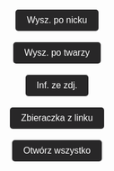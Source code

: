 <html lang="pl">
<head>
    <meta charset="UTF-8">
    <meta name="viewport" content="width=device-width, initial-scale=1.0">
    <title>Strona z tłem GIF</title>
    <style>
        body {
            margin: 0;
            padding: 0;
            background: url('backgrundgit/Matrix%20wallpaper%20gif.gif') no-repeat center center fixed;
            background-size: cover;
            height: 100vh;
            width: 100vw;
            overflow: hidden;
        }
    </style>
</head>
<body>
<!DOCTYPE html>
<html lang="pl">
<head>
    <meta charset="UTF-8">
    <meta name="viewport" content="width=device-width, initial-scale=1.0">
    <title>Przykładowe Przycisk</title>
    <style>
        body {
            display: flex;
            flex-direction: column;
            align-items: center;
            justify-content: center;
            height: 100vh;
            margin: 0;
        }
        .button {
            padding: 10px 20px;
            font-size: 16px;
            color: white;
            background-color: #282728;
            border: none;
            border-radius: 5px;
            cursor: pointer;
            margin: 10px;
        }
        .button:hover {
            background-color: #3e3e3e;
        }
    </style>
</head>
<body>

<a href="https://whatsmyname.app/" target="_blank">
    <button class="button">Wysz. po nicku</button>
</a>
<a href="https://facecheck.id" target="_blank">
    <button class="button">Wysz. po twarzy</button>
</a>
<a href="https://jimpl.com" target="_blank">
    <button class="button">Inf. ze zdj.</button>
</a>
<a href="https://grabify.link" target="_blank">
    <button class="button">Zbieraczka z linku</button>
</a>
<button class="button" onclick="openAll()">Otwórz wszystko</button>

<script>
function openAll() {
    setTimeout(function() {
        window.open('https://whatsmyname.app/', '_blank');
    }, 1000);

    setTimeout(function() {
        window.open('https://facecheck.id', '_blank');
    }, 3000);

    setTimeout(function() {
        window.open('https://jimpl.com', '_blank');
    }, 5000);

    setTimeout(function() {
        window.open('https://grabify.link', '_blank');
    }, 7500);
}
</script>

</body>
</html>







